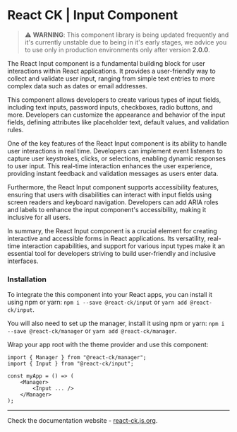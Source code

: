 # React CK | Input Component

> :warning: **WARNING**: This component library is being updated frequently and it's currently unstable due to being in it's early stages, we advice you to use only in production environments only after version **2.0.0**.

The React Input component is a fundamental building block for user interactions within React applications. It provides a user-friendly way to collect and validate user input, ranging from simple text entries to more complex data such as dates or email addresses.

This component allows developers to create various types of input fields, including text inputs, password inputs, checkboxes, radio buttons, and more. Developers can customize the appearance and behavior of the input fields, defining attributes like placeholder text, default values, and validation rules.

One of the key features of the React Input component is its ability to handle user interactions in real time. Developers can implement event listeners to capture user keystrokes, clicks, or selections, enabling dynamic responses to user input. This real-time interaction enhances the user experience, providing instant feedback and validation messages as users enter data.

Furthermore, the React Input component supports accessibility features, ensuring that users with disabilities can interact with input fields using screen readers and keyboard navigation. Developers can add ARIA roles and labels to enhance the input component's accessibility, making it inclusive for all users.

In summary, the React Input component is a crucial element for creating interactive and accessible forms in React applications. Its versatility, real-time interaction capabilities, and support for various input types make it an essential tool for developers striving to build user-friendly and inclusive interfaces.

### Installation 

To integrate the this component into your React apps, you can install it using npm or yarn: `npm i --save @react-ck/input` or `yarn add @react-ck/input`.

You will also need to set up the manager, install it using npm or yarn: `npm i --save @react-ck/manager` or `yarn add @react-ck/manager`.

Wrap your app root with the theme provider and use this component:

```tsx
import { Manager } from "@react-ck/manager";
import { Input } from "@react-ck/input";

const myApp = () => (
    <Manager>
        <Input ... />
    </Manager>
);
```

<!-- storybook-ignore -->

---

Check the documentation website - [react-ck.js.org](https://react-ck.js.org).